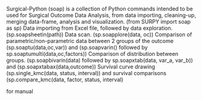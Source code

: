 Surgical-Python (soap) is a collection of Python commands intended to be used for Surgical Outcome Data Analysis, from data importing, cleaning-up, merging data-frame, analysis and visualization. (from SURPY import soap as sp)
Data importing from Excel file, followed by data exploration. (sp.soapsheetin(path))
Data scan. (sp.soapplore(data, oc))
Comparison of parametric/non-parametric data between 2 groups of the outcome (sp.soaptu(data,oc,var)) and (sp.soapvarin() followed by sp.soaptumulti(data,oc,factors))
Comparison of distribution between groups. (sp.soapbivarin(data) followed by sp.soapxtab(data, var_a, var_b)) and (sp.soapxtabax(data,outcome))
Survival curve drawing (sp.single_kmc(data, status, interval)) and survival comparisons (sp.compare_kmc(data, factor, status, interval) 

for manual 

